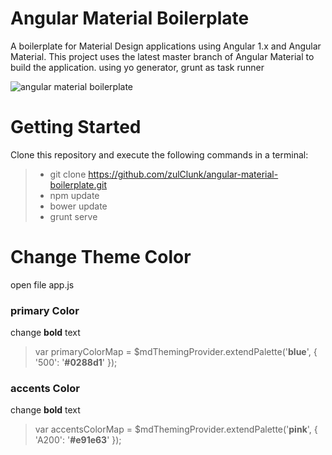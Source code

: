 # Angular Material Boilerplate
A boilerplate for Material Design applications using Angular 1.x and Angular Material. This project uses the latest master branch of Angular Material to build the application. using yo generator, grunt as task runner

![angular material boilerplate](https://4.bp.blogspot.com/-2VHr5jhZezc/WTS4r7j5RNI/AAAAAAAABFk/GPxVKqOV9FIaGt265XmBKnohbBkKrzV1wCLcB/s1600/angular%2Bmaterial%2Bboilerplate.jpg)

# Getting Started
Clone this repository and execute the following commands in a terminal:

> * git clone https://github.com/zulClunk/angular-material-boilerplate.git
> * npm update
> * bower update
> * grunt serve

# Change Theme Color
open file app.js

### primary Color
change **bold** text
> var primaryColorMap = $mdThemingProvider.extendPalette('**blue**', {
>       '500': '**#0288d1**'
>     });


### accents Color
change **bold** text 
> var accentsColorMap = $mdThemingProvider.extendPalette('**pink**', {
>       'A200': '**#e91e63**'
>     });

